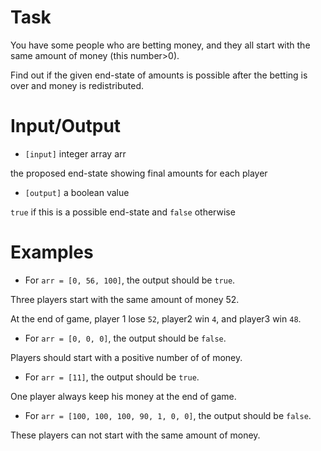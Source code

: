 # Task
 You have some people who are betting money, and they all start with the same amount of money (this number>0). 

 Find out if the given end-state of amounts is possible after the betting is over and money is redistributed.

# Input/Output


 - `[input]` integer array arr

  the proposed end-state showing final amounts for each player


 - `[output]` a boolean value

  `true` if this is a possible end-state and `false` otherwise
  
# Examples


- For `arr = [0, 56, 100]`, the output should be `true`.

Three players start with the same amount of money 52.

At the end of game, player 1 lose `52`, player2 win `4`, and  player3 win `48`.


- For `arr = [0, 0, 0]`, the output should be `false`.

Players should start with a positive number of of money.

- For `arr = [11]`, the output should be `true`.

One player always keep his money at the end of game.


- For `arr = [100, 100, 100, 90, 1, 0, 0]`, the output should be `false`.

These players can not start with the same amount of money.

